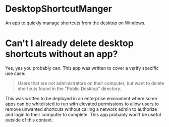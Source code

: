 # DesktopShortcutManger
An app to quickly manage shortcuts from the desktop on Windows.

# Can't I already delete desktop shortcuts without an app?
Yes, yes you probably can. This app was written to cover a verify specific use case:
> Users that are not administrators on their computer, but want to delete shortcuts found in the "Public Desktop" directory.

This was written to be deployed in an enterprise enviroment where some apps can be whitelisted to run with elevated permissions to allow users to remove unwanted shortcuts without calling a network admin to authorize and login to their computer to complete.
This app probably won't be useful outside of this context.
